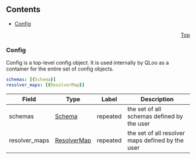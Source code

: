 <a name="top"></a>

## Contents
  - [Config](#qloo.api.v1.Config)



<a name="config"></a>
<p align="right"><a href="#top">Top</a></p>




<a name="qloo.api.v1.Config"></a>

### Config
Config is a top-level config object. It is used internally by QLoo as a container for the entire set of config objects.


```yaml
schemas: [{Schema}]
resolver_maps: [{ResolverMap}]

```
| Field | Type | Label | Description |
| ----- | ---- | ----- | ----------- |
| schemas | [Schema](schema.md#qloo.api.v1.Schema) | repeated | the set of all schemas defined by the user |
| resolver_maps | [ResolverMap](resolver_map.md#qloo.api.v1.ResolverMap) | repeated | the set of all resolver maps defined by the user |





 

 

 


